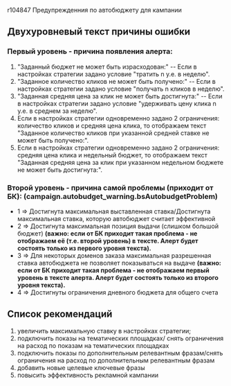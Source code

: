 r104847
Предупрежденния по автобюджету для кампании

## Двухуровневый текст причины ошибки

### Первый уровень - причина появления алерта:

1. "Заданный бюджет не может быть израсходован:" -- Если в настройках стратегии задано условие "тратить n у.е. в неделю".
2. "Заданное количество кликов не может быть получено:" -- Если в настройках стратегии задано условие "получать n кликов в неделю".
3. "Заданная средняя цена за клик не может быть достигнута:" -- Если в настройках стратегии задано условие "удерживать цену клика n у.е. в среднем за неделю".
4. Если в настройках стратегии одновременно задано 2 ограничения: количество кликов и средняя цена клика, то отображаем текст "Заданное количество кликов при указанной средней ставке не может быть получено:".
5. Если в настройках стратегии одновременно задано 2 ограничения: средняя цена клика и недельный бюджет, то отображаем текст "Заданная средняя цена за клик при указанном недельном бюджете не может быть достигнута:".

### Второй уровень - причина самой проблемы (приходит от БК): (campaign.autobudget_warning.bsAutobudgetProblem)
- 1 => Достигнута максимальная выставленная ставка/Достигнута максимальная ставка, которую автобюджет считает эффективной
- 2 => Достигнута максимальная позиция выдачи (слишком большой бюджет) **(важно: если от БК приходит такая проблема - не отображаем её (т.е. второй уровень) в тексте. Алерт будет состоять только из первого уровня текста).**
- 3 => Для некоторых доменов заказа максимальная разрешенная ставка автобюджета не позволяет показываться на выдаче **(важно: если от БК приходит такая проблема - не отображаем первый уровень в тексте алерта. Алерт будет состоять только из второго уровня текста).**
- 4 => Достигнуты ограничения дневного бюджета для общего счета

## Список рекомендаций

1. увеличить максимальную ставку в настройках стратегии;
2. подключить показы на тематических площадках/ снять ограничения на расход по показам на тематических площадках
3. подключить показы по дополнительным релевантным фразам/снять ограничения на расход по дополнительным релевантным фразам
4. добавить новые целевые ключевые фразы
5. повысить эффективность рекламной кампании
